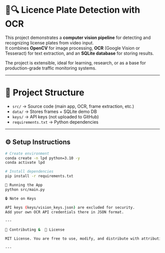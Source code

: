 

# 🚗🔍 Licence Plate Detection with OCR

This project demonstrates a **computer vision pipeline** for detecting and recognizing license plates from video input.  
It combines **OpenCV** for image processing, **OCR** (Google Vision or Tesseract) for text extraction, and an **SQLite database** for storing results.  

The project is extensible, ideal for learning, research, or as a base for production-grade traffic monitoring systems.  

---

# 📂 Project Structure
- `src/` → Source code (main app, OCR, frame extraction, etc.)
- `data/` → Stores frames + SQLite demo DB
- `keys/` → API keys (not uploaded to GitHub)
- `requirements.txt` → Python dependencies

---

## ⚙️ Setup Instructions
```bash
# Create environment
conda create -n lpd python=3.10 -y
conda activate lpd

# Install dependencies
pip install -r requirements.txt

🚀 Running the App
python src/main.py

🔒 Note on Keys

API keys (keys/vision_keys.json) are excluded for security.
Add your own OCR API credentials there in JSON format.

---

🤝 Contributing &  📜 License 

MIT License. You are free to use, modify, and distribute with attribution. PRs and suggestions are welcome! Feel free to fork this repo and build on it :)

---
